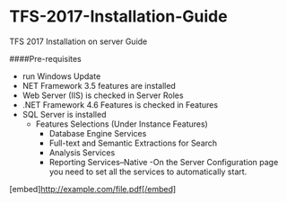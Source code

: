 # TFS-2017-Installation-Guide
TFS 2017 Installation on server Guide 

####Pre-requisites 
- run Windows Update
- NET Framework 3.5 features are installed
- Web Server (IIS) is checked in Server Roles
- .NET Framework 4.6 Features is checked in Features
- SQL Server is installed
    - Features Selections (Under Instance Features)
      - Database Engine Services
      - Full-text and Semantic Extractions for Search
      - Analysis Services
      - Reporting Services–Native
    -On the Server Configuration page you need to set all the services to automatically start.


[embed]http://example.com/file.pdf[/embed]

